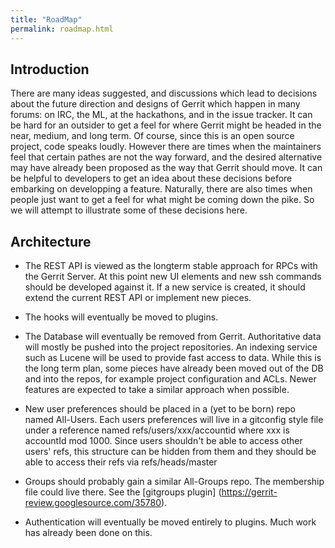 ```yaml
---
title: "RoadMap"
permalink: roadmap.html
---
```


## Introduction

There are many ideas suggested, and discussions which lead to decisions about
the future direction and designs of Gerrit which happen in many forums: on IRC,
the ML, at the hackathons, and in the issue tracker. It can be hard for an
outsider to get a feel for where Gerrit might be headed in the near, medium, and
long term. Of course, since this is an open source project, code speaks loudly.
However there are times when the maintainers feel that certain pathes are not
the way forward, and the desired alternative may have already been proposed as
the way that Gerrit should move. It can be helpful to developers to get an idea
about these decisions before embarking on developping a feature. Naturally,
there are also times when people just want to get a feel for what might be
coming down the pike. So we will attempt to illustrate some of these decisions
here.

## Architecture

*   The REST API is viewed as the longterm stable approach for RPCs with the
    Gerrit Server. At this point new UI elements and new ssh commands should be
    developed against it. If a new service is created, it should extend the
    current REST API or implement new pieces.

*   The hooks will eventually be moved to plugins.

*   The Database will eventually be removed from Gerrit. Authoritative data will
    mostly be pushed into the project repositories. An indexing service such as
    Lucene will be used to provide fast access to data. While this is the long
    term plan, some pieces have already been moved out of the DB and into the
    repos, for example project configuration and ACLs. Newer features are
    expected to take a similar approach when possible.

*   New user preferences should be placed in a (yet to be born) repo named
    All-Users. Each users preferences will live in a gitconfig style file under
    a reference named refs/users/xxx/accountid where xxx is accountId mod 1000.
    Since users shouldn't be able to access other users' refs, this structure
    can be hidden from them and they should be able to access their refs via
    refs/heads/master

*   Groups should probably gain a similar All-Groups repo. The membership file
    could live there. See the [gitgroups plugin]
    (https://gerrit-review.googlesource.com/35780).

*   Authentication will eventually be moved entirely to plugins. Much work has
    already been done on this.
